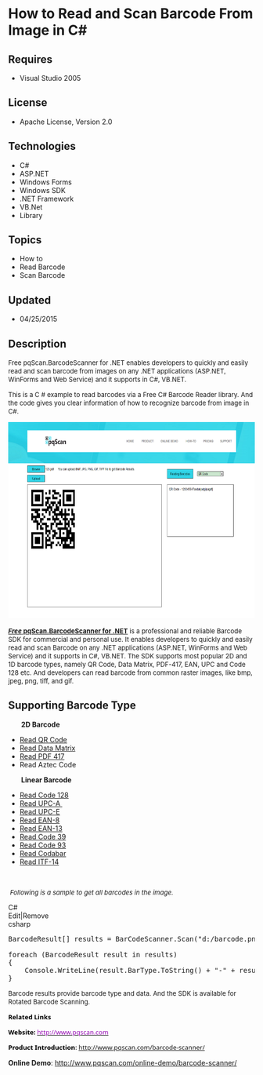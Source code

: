 # How to Read and Scan Barcode From Image in C#
## Requires
- Visual Studio 2005
## License
- Apache License, Version 2.0
## Technologies
- C#
- ASP.NET
- Windows Forms
- Windows SDK
- .NET Framework
- VB.Net
- Library
## Topics
- How to
- Read Barcode
- Scan Barcode
## Updated
- 04/25/2015
## Description

<p class="projectSummary"><span style="font-size:small">Free pqScan.BarcodeScanner for .NET enables developers to quickly and easily read and scan barcode from images on any .NET applications (ASP.NET, WinForms and Web Service) and it supports in C#, VB.NET.</span></p>
<p class="projectSummary"><span style="font-size:small">This is a C # example to read barcodes via a Free C# Barcode Reader library. And the code gives you clear information of how to recognize barcode from image in C#.</span></p>
<p class="projectSummary"><span style="font-size:small"><img id="125991" src="125991-barcode%20reader.png" alt="" width="600" height="400"><br>
</span></p>
<p><span style="font-size:small"><a title="read and decode barcode in .net" href="http://www.pqscan.com/barcode-scanner/"><strong><em>Free</em></strong><strong> pqScan.<span style="font-size:small">BarcodeScanner
</span>for .NET</strong></a> is a professional and reliable Barcode SDK for commercial and personal use. It enables developers to quickly and easily read and scan Barcode on any .NET applications (ASP.NET, WinForms and Web Service) and it supports in C#, VB.NET.
 The SDK supports most popular 2D and 1D barcode types, namely QR Code, Data Matrix, PDF-417, EAN, UPC
<span style="font-size:small">and</span> Code 128 <span style="font-size:small">etc. And
<span style="font-size:small">developers can read barcode from common raster images, like bmp, jpeg, png, tiff, and gif.</span></span></span></p>
<h2><strong>Supporting Barcode Type</strong></h2>
<p><strong>&nbsp;&nbsp;&nbsp;&nbsp;&nbsp;&nbsp;&nbsp; 2D Barcode<br>
</strong></p>
<ul>
<li><a title="read qrcode in .net" href="http://www.pqscan.com/read-barcode/qrcode.html">Read QR Code
</a></li><li><a title="read data matrix in .net" href="http://www.pqscan.com/read-barcode/datamatrix.html">Read Data Matrix</a>
</li><li><a title="read pdf417 barcode in .net" href="http://www.pqscan.com/read-barcode/pdf417.html">Read PDF 417
</a></li><li>Read Aztec Code </li></ul>
<p><strong>&nbsp;&nbsp;&nbsp;&nbsp;&nbsp;&nbsp;&nbsp; Linear Barcode</strong></p>
<ul>
<li><a title="read code 128 in .net" href="http://www.pqscan.com/read-barcode/code128.html">Read Code 128</a>
</li><li><a title="read upca in .net" href="http://www.pqscan.com/read-barcode/upca.html">Read UPC-A&nbsp;</a>
</li><li><a title="read upc-e in .net" href="http://www.pqscan.com/read-barcode/upce.html">Read UPC-E<br>
</a></li><li><a title="read ean8 in .net" href="http://www.pqscan.com/read-barcode/ean8.html">Read EAN-8
</a></li><li><a title="read ean13 in .net" href="http://www.pqscan.com/read-barcode/ean13.html">Read EAN-13</a>
</li><li><a title="read code39 in .net" href="http://www.pqscan.com/read-barcode/code39.html">Read Code 39</a>
</li><li><a title="read code93 in .net" href="http://www.pqscan.com/read-barcode/code93.html">Read Code 93<br>
</a></li><li><a title="read codabar in .net" href="http://www.pqscan.com/read-barcode/codabar.html">Read Codabar</a>
</li><li><a title="read itf14 in .net" href="http://www.pqscan.com/read-barcode/itf14.html">Read ITF-14</a>
</li></ul>
<p>&nbsp;</p>
<p><span style="font-size:small"><em>&nbsp;Following is a sample to get all barcodes in the image.</em></span><em>&nbsp;
</em></p>
<div class="scriptcode">
<div class="pluginEditHolder" pluginCommand="mceScriptCode">
<div class="title"><span>C#</span></div>
<div class="pluginLinkHolder"><span class="pluginEditHolderLink">Edit</span>|<span class="pluginRemoveHolderLink">Remove</span></div>
<span class="hidden">csharp</span>

<div class="preview">
<pre class="csharp">BarcodeResult[]&nbsp;results&nbsp;=&nbsp;BarCodeScanner.Scan(<span class="cs__string">&quot;d:/barcode.png&quot;</span>);&nbsp;
&nbsp;
<span class="cs__keyword">foreach</span>&nbsp;(BarcodeResult&nbsp;result&nbsp;<span class="cs__keyword">in</span>&nbsp;results)&nbsp;
{&nbsp;
&nbsp;&nbsp;&nbsp;&nbsp;Console.WriteLine(result.BarType.ToString()&nbsp;&#43;&nbsp;<span class="cs__string">&quot;-&quot;</span>&nbsp;&#43;&nbsp;result.Data);&nbsp;
}</pre>
</div>
</div>
</div>
<p><span style="font-size:small">Barcode results provide barcode type and data. And the SDK is a</span><span style="font-size:small">vailable for Rotated Barcode Scanning.</span></p>
<p style="color:#000000; font-family:'Segoe UI',Verdana,Arial; font-size:13px; font-style:normal; font-variant:normal; font-weight:normal; letter-spacing:normal; line-height:normal; orphans:auto; text-align:start; text-indent:0px; text-transform:none; white-space:normal; widows:auto; word-spacing:0px">
<strong>Related Links</strong></p>
<p style="color:#000000; font-family:'Segoe UI',Verdana,Arial; font-size:13px; font-style:normal; font-variant:normal; font-weight:normal; letter-spacing:normal; line-height:normal; orphans:auto; text-align:start; text-indent:0px; text-transform:none; white-space:normal; widows:auto; word-spacing:0px">
<strong>Website:</strong><span class="Apple-converted-space">&nbsp;</span><a title="provide .net barcode generate and read SDK, provide .net pdf to image and image to pdf SDK" href="http://www.pqscan.com"><span style="color:#960bb4; text-decoration:none">http://www.pqscan.com</span></a></p>
<p style="color:#000000; font-family:'Segoe UI',Verdana,Arial; font-size:13px; font-style:normal; font-variant:normal; font-weight:normal; letter-spacing:normal; line-height:normal; orphans:auto; text-align:start; text-indent:0px; text-transform:none; white-space:normal; widows:auto; word-spacing:0px">
<strong>Product Introduction</strong>:<span class="Apple-converted-space">&nbsp;</span><a title=".net barcode reader and scanner" href="http://www.pqscan.com/barcode-scanner/">http://www.pqscan.com/barcode-scanner/</a></p>
<p><strong>Online Demo</strong>:<span class="Apple-converted-space"> </span><a title="read barcode in .net online demo" href="http://www.pqscan.com/online-demo/barcode-scanner/">http://www.pqscan.com/online-demo/barcode-scanner/</a></p>
